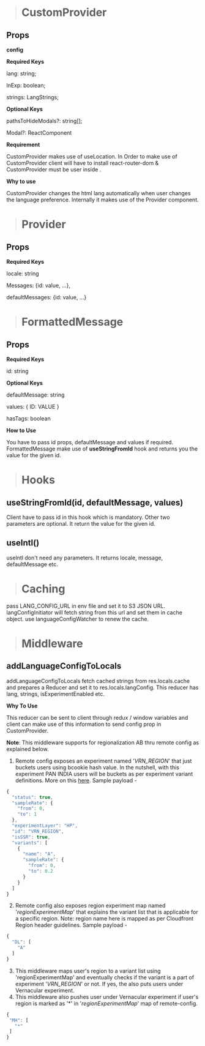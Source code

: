 > # **CustomProvider**

## Props

**config**

**Required Keys**

lang: string;

lnExp: boolean;

strings: LangStrings;

**Optional Keys**

pathsToHideModals?: string[];

Modal?: ReactComponent

  

**Requirement**

CustomProvider makes use of useLocation. In Order to make use of CustomProvider client will have to install react-router-dom & CustomProvider must be user inside <BrowserRouter>.

  

**Why to use**

CustomProvider changes the html lang automatically when user changes the language preference. Internally it makes use of the Provider component.

  

> # **Provider**

## Props

**Required Keys**

locale: string

Messages: {id: value, ...},

defaultMessages: {id: value, ...}

  
  

> # **FormattedMessage**

## Props

**Required Keys**

id: string

**Optional Keys**

defaultMessage: string

values: { ID: VALUE }

hasTags: boolean

  

**How to Use**

You have to pass id props, defaultMessage and values if required. FormattedMessage make use of **useStringFromId** hook and returns you the value for the given id.

  

> # **Hooks**

## **useStringFromId(id, defaultMessage, values)**

Client have to pass id in this hook which is mandatory. Other two parameters are optional. It return the value for the given id.

  

## **useIntl()**

useIntl don't need any parameters. It returns locale, message, defaultMessage etc.

  
  

> # **Caching**

pass LANG_CONFIG_URL in env file and set it to S3 JSON URL. langConfigInitiator will fetch string from this url and set them in cache object. use languageConfigWatcher to renew the cache.

  

> # **Middleware**

## addLanguageConfigToLocals

addLanguageConfigToLocals fetch cached strings from res.locals.cache and prepares a Reducer and set it to res.locals.langConfig. This reducer has lang, strings, isExperimentEnabled etc.

**Why To Use**

This reducer can be sent to client through redux / window variables and client can make use of this information to send config prop in CustomProvider.

**Note**: This middleware supports for regionalization AB thru remote config as explained below.

 1. Remote config exposes an experiment named '*VRN_REGION*' that just buckets users using bcookie hash value. In the nutshell, with this experiment PAN INDIA users will be buckets as per experiment variant definitions. More on this [here](https://www.npmjs.com/package/@eyewa/experiment-sdk). Sample payload -  
```javascript
{
  "status": true,
  "sampleRate": {
    "from": 0,
    "to": 1
  },
  "experimentLayer": "HP",
  "id": "VRN_REGION",
  "isSSR": true,
  "variants": [
    {
      "name": "A",
      "sampleRate": {
        "from": 0,
        "to": 0.2
      }
    }
  ]
}
```
 2. Remote config also exposes region experiment map named '*regionExperimentMap*' that explains the variant list that is applicable for a specific region. Note: region name here is mapped as per Cloudfront Region header guidelines. Sample payload - 
```javascript
{
  "DL": [
    "A"
  ]
}
```
 3. This middleware maps user's region to a variant list using 'regionExperimentMap' and eventually checks if the variant is a part of experiment '*VRN_REGION*' or not. If yes, the also puts users under Vernacular experiment.
 4. This middleware also pushes user under Vernacular experiment if user's region is marked as '*' in '*regionExperimentMap*' map of remote-config. 
 ```javascript
{
  "MH": [
    "*"
  ]
}
```